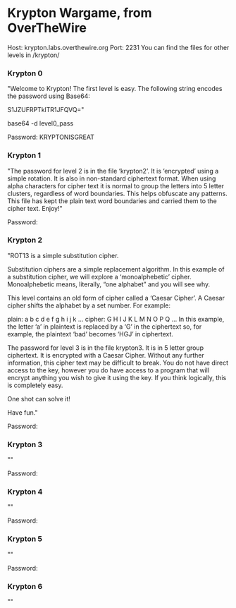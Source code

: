 # Krypton Wargame, from OverTheWire

Host: krypton.labs.overthewire.org
Port: 2231
You can find the files for other levels in /krypton/

### Krypton 0
"Welcome to Krypton! The first level is easy. 
The following string encodes the password using Base64:

S1JZUFRPTklTR1JFQVQ="

base64 -d level0_pass

Password: KRYPTONISGREAT
### Krypton 1
"The password for level 2 is in the file ‘krypton2’. It is ‘encrypted’ using a simple rotation. 
It is also in non-standard ciphertext format. When using alpha characters for cipher text it 
is normal to group the letters into 5 letter clusters, regardless of word boundaries. 
This helps obfuscate any patterns. This file has kept the plain text word boundaries and 
carried them to the cipher text. Enjoy!"


Password:
### Krypton 2
"ROT13 is a simple substitution cipher.

Substitution ciphers are a simple replacement algorithm. In this example of a substitution cipher, 
we will explore a ‘monoalphebetic’ cipher. Monoalphebetic means, literally, “one alphabet” 
and you will see why.

This level contains an old form of cipher called a ‘Caesar Cipher’. 
A Caesar cipher shifts the alphabet by a set number. For example:

plain:  a b c d e f g h i j k ...
cipher: G H I J K L M N O P Q ...
In this example, the letter ‘a’ in plaintext is replaced by a ‘G’ in the ciphertext so, 
for example, the plaintext ‘bad’ becomes ‘HGJ’ in ciphertext.

The password for level 3 is in the file krypton3. It is in 5 letter group ciphertext. 
It is encrypted with a Caesar Cipher. Without any further information, 
this cipher text may be difficult to break. You do not have direct access to the key, 
however you do have access to a program that will encrypt anything you wish to give it 
using the key. If you think logically, this is completely easy.

One shot can solve it!

Have fun."


Password:
### Krypton 3
""


Password:
### Krypton 4
""


Password:
### Krypton 5
""


Password:
### Krypton 6
""
